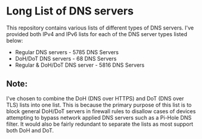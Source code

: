 # Long List of DNS servers
This repository contains various lists of different types of DNS servers. I've provided both IPv4 and IPv6 lists for each of the DNS server types listed below:
- Regular DNS servers - 5785 DNS Servers
- DoH/DoT DNS servers - 68 DNS Servers
- Regular & DoH/DoT DNS server - 5816 DNS Servers

## Note:
I've chosen to combine the DoH (DNS over HTTPS) and DoT (DNS over TLS) lists into one list. This is because the primary purpose of this list is to block general DoH/DoT servers in firewall rules to disallow cases of devices attempting to bypass network applied DNS servers such as a Pi-Hole DNS filter. It would also be fairly redundant to separate the lists as most support both DoH and DoT.
